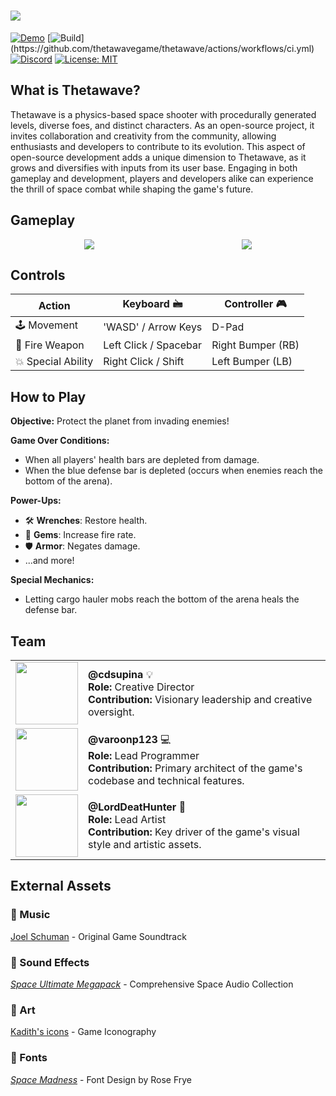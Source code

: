 # <img src="assets/images/thetawave_logo_animated_banner.gif?raw=true">

[![Demo](https://img.shields.io/badge/Demo-Play%20Now%21-blue)](https://thetawave.metalmancy.tech)
[![Build](https://github.com/thetawavegame/thetawave/actions/workflows/ci.yml/badge.svg?)](https://github.com/thetawavegame/thetawave/actions/workflows/ci.yml)
[![Discord](https://img.shields.io/badge/chat-on%20discord-green.svg?logo=discord&logoColor=fff&labelColor=1e1c24&color=8d5b3f)](https://discord.gg/4smxjcheE5)
[![License: MIT](https://img.shields.io/badge/License-MIT-yellow.svg)](https://opensource.org/licenses/MIT)

## What is Thetawave?

Thetawave is a physics-based space shooter with procedurally generated levels, diverse foes, and distinct characters. As an open-source project, it invites collaboration and creativity from the community, allowing enthusiasts and developers to contribute to its evolution. This aspect of open-source development adds a unique dimension to Thetawave, as it grows and diversifies with inputs from its user base. Engaging in both gameplay and development, players and developers alike can experience the thrill of space combat while shaping the game's future.

## Gameplay

<div style="display: flex; justify-content: space-around; align-items: center;">
  <img src="https://assets.thetawave.metalmancy.tech/promo/gameplay_1.gif">
  <img src="https://assets.thetawave.metalmancy.tech/promo/gameplay_1.gif">
</div>



## Controls

| Action            | Keyboard 🖮            | Controller 🎮      |
| ----------------- | --------------------- | ----------------- |
| 🕹️ Movement        | 'WASD' / Arrow Keys   | D-Pad             |
| 🔫 Fire Weapon     | Left Click / Spacebar | Right Bumper (RB) |
| 💥 Special Ability | Right Click / Shift   | Left Bumper (LB)  |

## How to Play

**Objective:** Protect the planet from invading enemies!

**Game Over Conditions:**
- When all players' health bars are depleted from damage.
- When the blue defense bar is depleted (occurs when enemies reach the bottom of the arena).

**Power-Ups:**
- 🛠️ **Wrenches**: Restore health.
- 💎 **Gems**: Increase fire rate.
- 🛡️ **Armor**: Negates damage.
- ...and more!

**Special Mechanics:**
- Letting cargo hauler mobs reach the bottom of the arena heals the defense bar.


## Team

<table>
  <tr>
    <td><img src="https://avatars.githubusercontent.com/u/15306815" height="100"></td>
    <td><strong>@cdsupina</strong> 💡<br><strong>Role:</strong> Creative Director<br><strong>Contribution:</strong> Visionary leadership and creative oversight.</td>
  </tr>
  <tr>
    <td><img src="https://avatars.githubusercontent.com/u/22409608" height="100"></td>
    <td><strong>@varoonp123</strong> 💻<br><strong>Role:</strong> Lead Programmer<br><strong>Contribution:</strong> Primary architect of the game's codebase and technical features.</td>
  </tr>
  <tr>
    <td><img src="https://avatars.githubusercontent.com/u/26803198" height="100"></td>
    <td><strong>@LordDeatHunter</strong> 🎨<br><strong>Role:</strong> Lead Artist<br><strong>Contribution:</strong> Key driver of the game's visual style and artistic assets.</td>
  </tr>
</table>

## External Assets

### 🎵 Music
[Joel Schuman](https://joelhasa.site/) - Original Game Soundtrack

### 📢 Sound Effects
[*Space Ultimate Megapack*](https://gamesupply.itch.io/ultimate-space-game-mega-asset-package) - Comprehensive Space Audio Collection

### 🎨 Art
[Kadith's icons](https://kadith.itch.io/kadiths-free-icons) - Game Iconography

### 📜 Fonts
[*Space Madness*](https://modernmodron.itch.io/) - Font Design by Rose Frye
